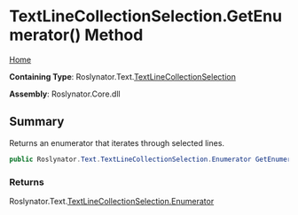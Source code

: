 # TextLineCollectionSelection\.GetEnumerator\(\) Method

[Home](../../../../README.md)

**Containing Type**: Roslynator\.Text\.[TextLineCollectionSelection](../README.md)

**Assembly**: Roslynator\.Core\.dll

## Summary

Returns an enumerator that iterates through selected lines\.

```csharp
public Roslynator.Text.TextLineCollectionSelection.Enumerator GetEnumerator()
```

### Returns

Roslynator\.Text\.[TextLineCollectionSelection.Enumerator](../Enumerator/README.md)

